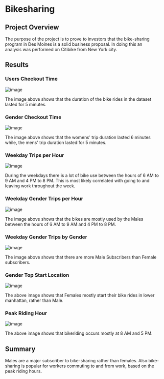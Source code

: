 # Bikesharing

## Project Overview

The purpose of the project is to prove to investors that the bike-sharing program in Des Moines is a solid business proposal.  In doing this an analysis was performed on Citibike from New York city. 

## Results

### Users Checkout Time

![image](https://user-images.githubusercontent.com/80642682/126930275-11eae45d-e3e0-4e81-b108-8cf6000fa9da.png)

The image above shows that the duration of the bike rides in the dataset lasted for 5 minutes.

### Gender Checkout Time

![image](https://user-images.githubusercontent.com/80642682/126930466-19ed5402-47ec-427f-8811-5e949b5680c7.png)

The image above shows that the womens' trip duration lasted 6 minutes while, the mens' trip duration lasted for 5 minutes.

### Weekday Trips per Hour

![image](https://user-images.githubusercontent.com/80642682/126930627-92d5e7f2-a0ac-4a3d-a186-9700023371e4.png)

During the weekdays there is a lot of bike use between the hours of 6 AM to 9 AM and 4 PM to 8 PM.  This is most likely correlated with going to and leaving work throughout the week. 

### Weekday Gender Trips per Hour

![image](https://user-images.githubusercontent.com/80642682/126930906-eba863db-69ed-4e77-b261-4175fae448a2.png)

The image above shows that the bikes are mostly used by the Males between the hours of 6 AM to 9 AM and 4 PM to 8 PM.

### Weekday Gender Trips by Gender

![image](https://user-images.githubusercontent.com/80642682/126931071-2070556d-19ab-4498-85ce-373692db7b6b.png)

The image above shows that there are more Male Subscribers than Female subscribers. 

### Gender Top Start Location

![image](https://user-images.githubusercontent.com/80642682/126931287-cb3194e8-2e02-4921-acc1-355914cdbf41.png)

The above image shows that Females mostly start their bike rides in lower manhattan, rather than Male. 

### Peak Riding Hour

![image](https://user-images.githubusercontent.com/80642682/126931439-19e87274-086a-4998-854e-2d7cd2ebbc95.png)

The above image shows that bikeriding occurs mostly at 8 AM and 5 PM.


## Summary

Males are a major subscriber to bike-sharing rather than females.  Also bike-sharing is popular for workers commuting to and from work, based on the peak riding hours. 

